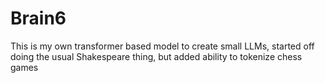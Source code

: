 # Brain6
This is my own transformer based model to create small LLMs, started off doing the usual Shakespeare thing, but added ability to tokenize chess games
